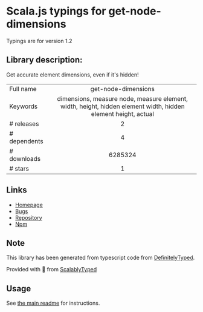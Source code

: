 
# Scala.js typings for get-node-dimensions

Typings are for version 1.2

## Library description:
Get accurate element dimensions, even if it's hidden!

|                    |                 |
| ------------------ | :-------------: |
| Full name          | get-node-dimensions |
| Keywords           | dimensions, measure node, measure element, width, height, hidden element width, hidden element height, actual |
| # releases         | 2 |
| # dependents       | 4 |
| # downloads        | 6285324 |
| # stars            | 1 |

## Links
- [Homepage](https://github.com/souporserious/get-node-dimensions)
- [Bugs](https://github.com/souporserious/get-node-dimensions/issues)
- [Repository](https://github.com/souporserious/get-node-dimensions)
- [Npm](https://www.npmjs.com/package/get-node-dimensions)
    


## Note
This library has been generated from typescript code from [DefinitelyTyped](https://definitelytyped.org).

Provided with :purple_heart: from [ScalablyTyped](https://github.com/oyvindberg/ScalablyTyped)

## Usage
See [the main readme](../../readme.md) for instructions.


